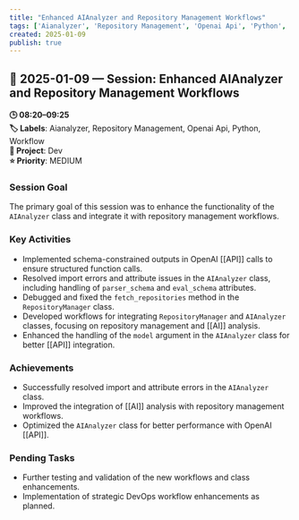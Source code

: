 ```yaml
---
title: "Enhanced AIAnalyzer and Repository Management Workflows"
tags: ['Aianalyzer', 'Repository Management', 'Openai Api', 'Python', 'Workflow']
created: 2025-01-09
publish: true
---
```


## 📅 2025-01-09 — Session: Enhanced AIAnalyzer and Repository Management Workflows

**🕒 08:20–09:25**  
**🏷️ Labels**: Aianalyzer, Repository Management, Openai Api, Python, Workflow  
**📂 Project**: Dev  
**⭐ Priority**: MEDIUM  


### Session Goal
The primary goal of this session was to enhance the functionality of the `AIAnalyzer` class and integrate it with repository management workflows.

### Key Activities
- Implemented schema-constrained outputs in OpenAI [[API]] calls to ensure structured function calls.
- Resolved import errors and attribute issues in the `AIAnalyzer` class, including handling of `parser_schema` and `eval_schema` attributes.
- Debugged and fixed the `fetch_repositories` method in the `RepositoryManager` class.
- Developed workflows for integrating `RepositoryManager` and `AIAnalyzer` classes, focusing on repository management and [[AI]] analysis.
- Enhanced the handling of the `model` argument in the `AIAnalyzer` class for better [[API]] integration.

### Achievements
- Successfully resolved import and attribute errors in the `AIAnalyzer` class.
- Improved the integration of [[AI]] analysis with repository management workflows.
- Optimized the `AIAnalyzer` class for better performance with OpenAI [[API]].

### Pending Tasks
- Further testing and validation of the new workflows and class enhancements.
- Implementation of strategic DevOps workflow enhancements as planned.
